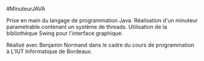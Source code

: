 #MinuteurJAVA

Prise en main du langage de programmation Java.
Réalisation d'un minuteur parametrable contenant un système de threads.
Utilisation de la bibliothèque Swing pour l'interface graphique.

Réalisé avec Benjamin Normand dans le cadre du cours de programmation à L'IUT Informatique de Bordeaux.
